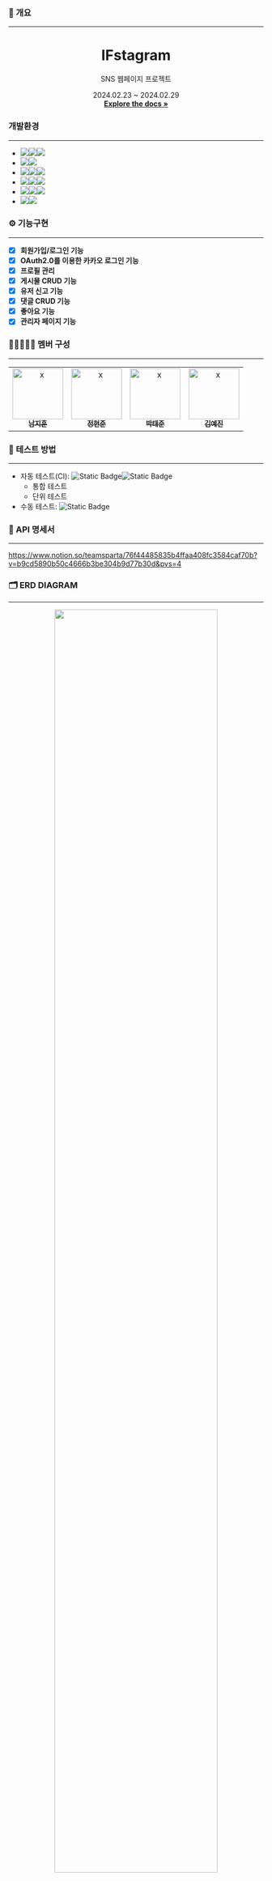 ### 📄 개요

**********************

<a name="readme-top"></a>
<div align="center">
<h1 align="center">IFstagram</h1>
    <p align="center">
        SNS 웹페이지 프로젝트
    </p>
    <p align="center">
        2024.02.23 ~ 2024.02.29
    <br />
    <a href="https://github.com/nbcamp-if/ifstagram/"><strong>Explore the docs »</strong></a>
    <br />
    </p>
</div>

### 개발환경

*********************

- <img src="https://img.shields.io/badge/Framework-%23121011?style=for-the-badge"><img src="https://img.shields.io/badge/springboot-6DB33F?style=for-the-badge&logo=springboot&logoColor=white"><img src="https://img.shields.io/badge/3.2.3-515151?style=for-the-badge">
- <img src="https://img.shields.io/badge/Security-%23121011?style=for-the-badge"><img src="https://img.shields.io/badge/springsecurity-6DB33F?style=for-the-badge&logo=springsecurity&logoColor=white"/>
- <img src="https://img.shields.io/badge/Build-%23121011?style=for-the-badge"><img src="https://img.shields.io/badge/Gradle-02303A?style=for-the-badge&logo=Gradle&logoColor=white"><img src="https://img.shields.io/badge/8.5-515151?style=for-the-badge">
- <img src="https://img.shields.io/badge/Language-%23121011?style=for-the-badge"><img src="https://img.shields.io/badge/java-%23ED8B00?style=for-the-badge&logo=openjdk&logoColor=white"><img src="https://img.shields.io/badge/17-515151?style=for-the-badge">
- <img src="https://img.shields.io/badge/DataBase-%23121011?style=for-the-badge"><img src="https://img.shields.io/badge/mysql-4479A1?style=for-the-badge&logo=mysql&logoColor=white"><img src="https://img.shields.io/badge/8.3-515151?style=for-the-badge">
- <img src="https://img.shields.io/badge/Oauth2.0-%23121011?style=for-the-badge"><img src="https://img.shields.io/badge/kakao-yellow?style=for-the-badge&logo=kakao&logoColor=white"/>

### ⚙ 기능구현

*********************

- [x]  **회원가입/로그인 기능**
- [x]  **OAuth2.0를 이용한 카카오 로그인 기능**
- [x]  **프로필 관리**
- [x]  **게시물 CRUD 기능**
- [x]  **유저 신고 기능**
- [x]  **댓글 CRUD 기능**
- [x]  **좋아요 기능**
- [x]  **관리자 페이지 기능**

### 👩🏼‍🤝‍👩🏼 멤버 구성

**************
<table>
  <tbody>
    <tr>
      <td align="center"><a href="https://github.com/namji95"><img src="https://avatars.githubusercontent.com/u/138655542" width="100px;" alt="x"/><br /><sub><b> 남지훈 </b></sub></a><br /></td>
      <td align="center"><a href="https://github.com/hu6r1s"><img src="https://avatars.githubusercontent.com/u/67190090" width="100px;" alt="x"/><br /><sub><b> 정현준 </b></sub></a><br /></td>
      <td align="center"><a href="https://github.com/ruh0n"><img src="https://avatars.githubusercontent.com/u/48433827" width="100px;" alt="x"/><br /><sub><b> 박태준 </b></sub></a><br /></td>
      <td align="center"><a href="https://github.com/yejin0901"><img src="https://avatars.githubusercontent.com/u/61917664" width="100px;" alt="x"/><br /><sub><b> 김예진 </b></sub></a><br /></td>
    </tr>
  </tbody>
</table>

### 🧪 테스트 방법

**************

- 자동 테스트(CI): ![Static Badge](https://img.shields.io/badge/githubactions-black?style=flat-square&logo=githubactions)![Static Badge](https://img.shields.io/badge/gradle-black?style=flat-square&logo=gradle&logoColor=cyan)
  - 통합 테스트
  - 단위 테스트
- 수동 테스트: ![Static Badge](https://img.shields.io/badge/postman-black?style=flat-square&logo=postman&logoColor=orange)

### 📜 API 명세서

*********************
https://www.notion.so/teamsparta/76f44485835b4ffaa408fc3584caf70b?v=b9cd5890b50c4666b3be304b9d77b30d&pvs=4

### 🗂️ ERD DIAGRAM

*****************
<div align="center">
    <img src="https://github.com/nbcamp-if/ifstagram/assets/61917664/57aecef5-83b5-4675-b81b-250922a4c328"  width="80%">
</div>

### 추가 개선 사항

*****************
- [ ] 이전 코드 수정사항 적용
- [ ] 이미지 업로드 S3 활용
- [ ] Refresh Token Redis 사용
- [ ] CD 자동 배포 적용
